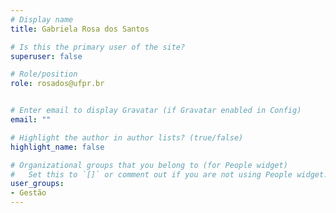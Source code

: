 ```yaml
---
# Display name
title: Gabriela Rosa dos Santos

# Is this the primary user of the site?
superuser: false

# Role/position
role: rosados@ufpr.br


# Enter email to display Gravatar (if Gravatar enabled in Config)
email: ""

# Highlight the author in author lists? (true/false)
highlight_name: false

# Organizational groups that you belong to (for People widget)
#   Set this to `[]` or comment out if you are not using People widget.
user_groups:
- Gestão
---
```

